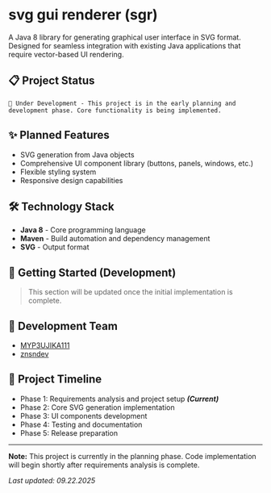 # svg gui renderer (sgr)

A Java 8 library for generating graphical user interface in SVG format. Designed for seamless integration with existing Java applications that require vector-based UI rendering.

## 📋 Project Status

    🚧 Under Development - This project is in the early planning and development phase. Core functionality is being implemented.

## ✨ Planned Features

- SVG generation from Java objects
- Comprehensive UI component library (buttons, panels, windows, etc.)
- Flexible styling system
- Responsive design capabilities

## 🛠️ Technology Stack

- **Java 8** - Core programming language
- **Maven** - Build automation and dependency management
- **SVG** - Output format

## 🚀 Getting Started (Development)

>This section will be updated once the initial implementation is complete.

## 👥 Development Team

- [MYP3UJIKA111](https://github.com/MYP3UJIKA111)
- [znsndev](https://github.com/znsndev)

## 📅 Project Timeline

- Phase 1: Requirements analysis and project setup _**(Current)**_
- Phase 2: Core SVG generation implementation
- Phase 3: UI components development
- Phase 4: Testing and documentation
- Phase 5: Release preparation

--------------------------------

**Note:** This project is currently in the planning phase. Code implementation will begin shortly after requirements analysis is complete.

_Last updated: 09.22.2025_